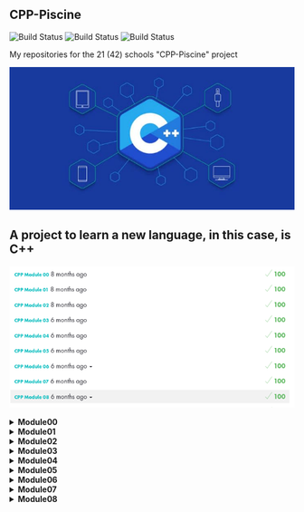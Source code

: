 ## CPP-Piscine

![Build Status](https://img.shields.io/github/license/selysse/CPP-Piscine?style=plastic)
![Build Status](https://img.shields.io/github/languages/code-size/selysse/CPP-Piscine?style=plastic)
![Build Status](https://img.shields.io/github/last-commit/selysse/CPP-Piscine?style=plastic)

My repositories for the 21 (42) schools "CPP-Piscine" project

![GitHub Logo](/png/cpp.jpg)

## A project to learn a new language, in this case, is C++

![GitHub Logo](/png/result.png)

<details>
<summary><b>Module00</b></summary>
* [tutorial](https://metanit.com/cpp/tutorial/1.1.php)
* [namespace](https://en.cppreference.com/w/cpp/language/namespace)

</details>

<details>
<summary><b>Module01</b></summary>

* [Dynamic memory allocation](https://www.cplusplus.com/doc/tutorial/dynamic/)
* [Reference](https://isocpp.org/wiki/faq/references)
* [Pointers to members](https://www.ibm.com/docs/en/i/7.1?topic=only-pointers-members-c)

</details>

<details>
<summary><b>Module02</b></summary>
* [Operators overloading](https://en.cppreference.com/w/cpp/language/operators)
* [Polymorphism](https://www.tutorialspoint.com/cplusplus/cpp_polymorphism.htm)
* [Canonical form](https://stackoverflow.com/questions/873216/canonical-form-of-operator-for-classes)

</details>

<details>
<summary><b>Module03</b></summary>
* [Inheritance](https://www.tutorialspoint.com/cplusplus/cpp_inheritance.htm)

</details>

<details>
<summary><b>Module04</b></summary>
* [Abstract classe](https://www.ibm.com/docs/en/zos/2.4.0?topic=only-abstract-classes-c)
* [Polymorphism](https://accu.org/journals/overload/25/141/pamudurthy_2424/)

</details>

<details>
<summary><b>Module05</b></summary>
* [Exceptions](https://en.cppreference.com/w/cpp/error/exception)
* [Cpp-Subclass](https://www.codesdope.com/cpp-subclass/)

</details>

<details>
<summary><b>Module06</b></summary>
* [Casting Operators](https://www.tutorialspoint.com/cplusplus/cpp_casting_operators.htm)
* [Dynamic cast](https://en.cppreference.com/w/cpp/language/dynamic_cast)
* [Reintrerpret cast](https://en.cppreference.com/w/cpp/language/reinterpret_cast)
* [Static cast](https://en.cppreference.com/w/cpp/language/static_cast)

</details>

<details>
<summary><b>Module07</b></summary>
* [Templates](https://isocpp.org/wiki/faq/templates)

</details>

<details>
<summary><b>Module08</b></summary>
* [Iterators](https://www.cplusplus.com/reference/iterator/)
* [Containers](https://www.cplusplus.com/reference/stl/)

</details>


